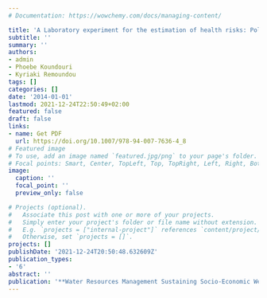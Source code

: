 ```yaml
---
# Documentation: https://wowchemy.com/docs/managing-content/

title: 'A Laboratory experiment for the estimation of health risks: Policy recommendations'
subtitle: ''
summary: ''
authors:
- admin
- Phoebe Koundouri
- Kyriaki Remoundou
tags: []
categories: []
date: '2014-01-01'
lastmod: 2021-12-24T22:50:49+02:00
featured: false
draft: false
links: 
- name: Get PDF
  url: https://doi.org/10.1007/978-94-007-7636-4_8
# Featured image
# To use, add an image named `featured.jpg/png` to your page's folder.
# Focal points: Smart, Center, TopLeft, Top, TopRight, Left, Right, BottomLeft, Bottom, BottomRight.
image:
  caption: ''
  focal_point: ''
  preview_only: false

# Projects (optional).
#   Associate this post with one or more of your projects.
#   Simply enter your project's folder or file name without extension.
#   E.g. `projects = ["internal-project"]` references `content/project/deep-learning/index.md`.
#   Otherwise, set `projects = []`.
projects: []
publishDate: '2021-12-24T20:50:48.632609Z'
publication_types:
- '6'
abstract: ''
publication: '**Water Resources Management Sustaining Socio-Economic Welfare**'
---
```

